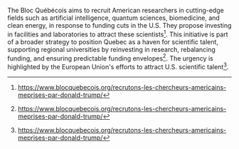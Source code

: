The Bloc Québécois aims to recruit American researchers in cutting-edge fields such as artificial intelligence, quantum sciences, biomedicine, and clean energy, in response to funding cuts in the U.S. They propose investing in facilities and laboratories to attract these scientists[^1]. This initiative is part of a broader strategy to position Quebec as a haven for scientific talent, supporting regional universities by reinvesting in research, rebalancing funding, and ensuring predictable funding envelopes[^1]. The urgency is highlighted by the European Union's efforts to attract U.S. scientific talent[^1].

[^1]: https://www.blocquebecois.org/recrutons-les-chercheurs-americains-meprises-par-donald-trump/
